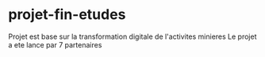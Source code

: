 # projet-fin-etudes
Projet est base sur la transformation digitale de l'activites minieres
Le projet a ete lance par 7 partenaires

